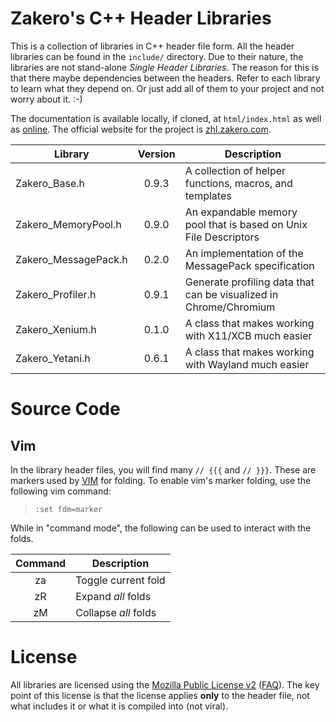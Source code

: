 # Zakero's C++ Header Libraries

This is a collection of libraries in C++ header file form.  All the header 
libraries can be found in the `include/` directory.  Due to their nature, the 
libraries are not stand-alone _Single Header Libraries_.  The reason for this 
is that there maybe dependencies between the headers.  Refer to each library 
to learn what they depend on.  Or just add all of them to your project and 
not worry about it.  :-)

The documentation is available locally, if cloned, at `html/index.html` as 
well as [online](https://zhl.zakero.com/doc/trunk/html/index.html).  The 
official website for the project is [zhl.zakero.com](https://zhl.zakero.com).

| Library              | Version | Description                                                       |
|----------------------|:-------:|-------------------------------------------------------------------|
| Zakero_Base.h        |  0.9.3  | A collection of helper functions, macros, and templates           |
| Zakero_MemoryPool.h  |  0.9.0  | An expandable memory pool that is based on Unix File Descriptors  |
| Zakero_MessagePack.h |  0.2.0  | An implementation of the MessagePack specification                |
| Zakero_Profiler.h    |  0.9.1  | Generate profiling data that can be visualized in Chrome/Chromium |
| Zakero_Xenium.h      |  0.1.0  | A class that makes working with X11/XCB much easier               |
| Zakero_Yetani.h      |  0.6.1  | A class that makes working with Wayland much easier               |

# Source Code

## Vim
In the library header files, you will find many `// {{{` and `// }}}`.  These 
are markers used by [VIM](https://www.vim.org) for folding.  To enable vim's 
marker folding, use the following vim command:

> `:set fdm=marker`

While in "command mode", the following can be used to interact with the 
folds.

| Command | Description          |
|:-------:|----------------------|
| za      | Toggle current fold  |
| zR      | Expand _all_ folds   |
| zM      | Collapse _all_ folds |

# License

All libraries are licensed using the [Mozilla Public License v2](https://www.mozilla.org/en-US/MPL/2.0/) 
([FAQ](https://www.mozilla.org/en-US/MPL/2.0/FAQ/)).  The key point of this 
license is that the license applies __only__ to the header file, not what 
includes it or what it is compiled into (not viral).

